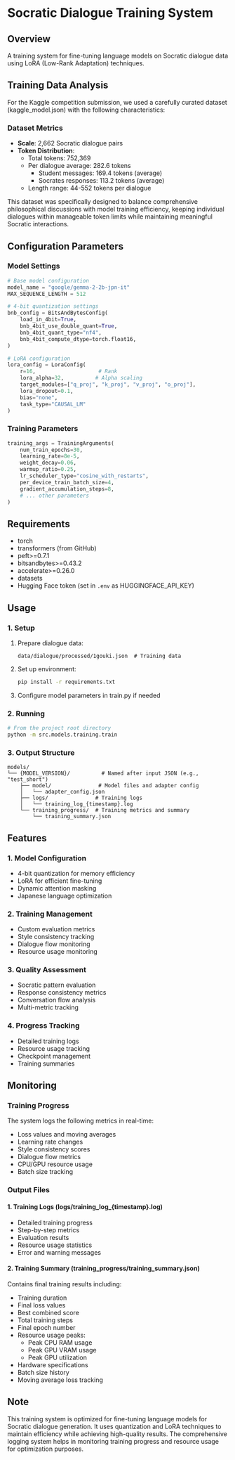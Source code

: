 # Socratic Dialogue Training System

## Overview
A training system for fine-tuning language models on Socratic dialogue data using LoRA (Low-Rank Adaptation) techniques.

## Training Data Analysis
For the Kaggle competition submission, we used a carefully curated dataset (kaggle_model.json) with the following characteristics:

### Dataset Metrics
- **Scale**: 2,662 Socratic dialogue pairs
- **Token Distribution**:
  - Total tokens: 752,369
  - Per dialogue average: 282.6 tokens
    - Student messages: 169.4 tokens (average)
    - Socrates responses: 113.2 tokens (average)
  - Length range: 44-552 tokens per dialogue

This dataset was specifically designed to balance comprehensive philosophical discussions with model training efficiency, keeping individual dialogues within manageable token limits while maintaining meaningful Socratic interactions.

## Configuration Parameters

### Model Settings
```python
# Base model configuration
model_name = "google/gemma-2-2b-jpn-it"
MAX_SEQUENCE_LENGTH = 512

# 4-bit quantization settings
bnb_config = BitsAndBytesConfig(
    load_in_4bit=True,
    bnb_4bit_use_double_quant=True,
    bnb_4bit_quant_type="nf4",
    bnb_4bit_compute_dtype=torch.float16,
)

# LoRA configuration
lora_config = LoraConfig(
    r=16,                    # Rank
    lora_alpha=32,          # Alpha scaling
    target_modules=["q_proj", "k_proj", "v_proj", "o_proj"],
    lora_dropout=0.1,
    bias="none",
    task_type="CAUSAL_LM"
)
```

### Training Parameters
```python
training_args = TrainingArguments(
    num_train_epochs=30,
    learning_rate=8e-5,
    weight_decay=0.06,
    warmup_ratio=0.25,
    lr_scheduler_type="cosine_with_restarts",
    per_device_train_batch_size=4,
    gradient_accumulation_steps=8,
    # ... other parameters
)
```

## Requirements
- torch
- transformers (from GitHub)
- peft>=0.7.1
- bitsandbytes>=0.43.2
- accelerate>=0.26.0
- datasets
- Hugging Face token (set in `.env` as HUGGINGFACE_API_KEY)

## Usage

### 1. Setup
1. Prepare dialogue data:
   ```
   data/dialogue/processed/1gouki.json  # Training data
   ```
2. Set up environment:
   ```bash
   pip install -r requirements.txt
   ```
3. Configure model parameters in train.py if needed

### 2. Running
```bash
# From the project root directory
python -m src.models.training.train
```

### 3. Output Structure
```
models/
└── {MODEL_VERSION}/          # Named after input JSON (e.g., "test_short")
    ├── model/               # Model files and adapter config
    │   └── adapter_config.json
    ├── logs/               # Training logs
    │   └── training_log_{timestamp}.log
    └── training_progress/  # Training metrics and summary
        └── training_summary.json
```

## Features

### 1. Model Configuration
- 4-bit quantization for memory efficiency
- LoRA for efficient fine-tuning
- Dynamic attention masking
- Japanese language optimization

### 2. Training Management
- Custom evaluation metrics
- Style consistency tracking
- Dialogue flow monitoring
- Resource usage monitoring

### 3. Quality Assessment
- Socratic pattern evaluation
- Response consistency metrics
- Conversation flow analysis
- Multi-metric tracking

### 4. Progress Tracking
- Detailed training logs
- Resource usage tracking
- Checkpoint management
- Training summaries

## Monitoring

### Training Progress
The system logs the following metrics in real-time:
- Loss values and moving averages
- Learning rate changes
- Style consistency scores
- Dialogue flow metrics
- CPU/GPU resource usage
- Batch size tracking

### Output Files

#### 1. Training Logs (logs/training_log_{timestamp}.log)
- Detailed training progress
- Step-by-step metrics
- Evaluation results
- Resource usage statistics
- Error and warning messages

#### 2. Training Summary (training_progress/training_summary.json)
Contains final training results including:
- Training duration
- Final loss values
- Best combined score
- Total training steps
- Final epoch number
- Resource usage peaks:
  - Peak CPU RAM usage
  - Peak GPU VRAM usage
  - Peak GPU utilization
- Hardware specifications
- Batch size history
- Moving average loss tracking

## Note
This training system is optimized for fine-tuning language models for Socratic dialogue generation. It uses quantization and LoRA techniques to maintain efficiency while achieving high-quality results. The comprehensive logging system helps in monitoring training progress and resource usage for optimization purposes. 